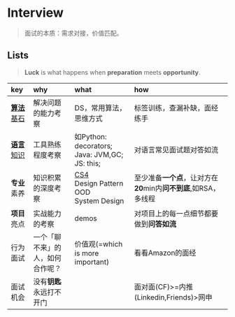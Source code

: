 # Interview

> 面试的本质：需求对接，价值匹配。 


## Lists 

>  **Luck** is what happens when **preparation** meets **opportunity**.

|key|why|what|how|
|:--|:--|:--|:--|
|[**算法**基石](https://github.com/willwang-x/algorithms-with-illustrations)|解决问题的能力考察|DS，常用算法，思维方式|标签训练，查漏补缺，面经练手|
|[**语言**知识](https://github.com/willwang-x/coder-arms)|工具熟练程度考察|如Python: decorators; <br> Java: JVM,GC; <br> JS: this;|对语言常见面试题对答如流|
|**专业**素养|知识积累的深度考察|[CS4](https://github.com/willwang-x/cs-core-skills)<br>Design Pattern<br>OOD<br>System Design|至少准备**一个点**，让对方在**20**min内**问不到底**,如RSA，多线程|
|**项目**亮点|实战能力的考察|demos|对项目上的每一点细节都要做到**问答如流**|
|行为面试|一个「聊不来」的人，如何合作呢？|价值观(=which is more important)|看看Amazon的面经|
|面试机会|没有**钥匙**永远打不开门||面对面(CF)>=内推(Linkedin,Friends)>网申|